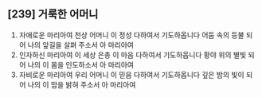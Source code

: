 ## [239] 거룩한 어머니

1) 자애로운 마리아여 천상 어머니 이 정성 다하여서 기도하옵니다 어둠 속의 등불 되어 나의 앞길을 살펴 주소서 아 마리아여  
2) 인자하신 마리아여 이 세상 은총 이 마음 다하여서 기도하옵니다 황야 위의 별빛 되어 나의 이 몸을 인도하소서 아 마리아여  
3) 자비로운 마리아여 우리 어머니 이 믿음 다하여서 기도하옵니다 깊은 밤의 빛이 되어 나의 이 맘을 밝혀 주소서 아 마리아여
